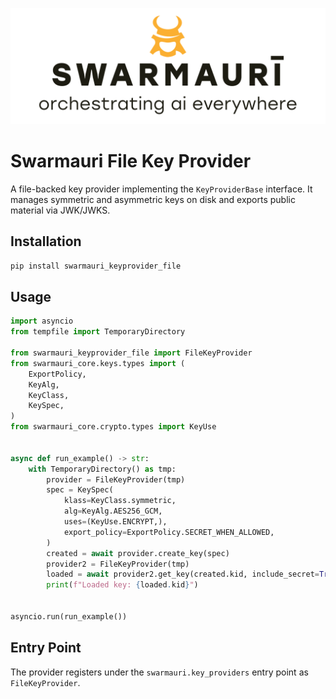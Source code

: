 ![Swamauri Logo](https://github.com/swarmauri/swarmauri-sdk/blob/3d4d1cfa949399d7019ae9d8f296afba773dfb7f/assets/swarmauri.brand.theme.svg)

# Swarmauri File Key Provider

A file-backed key provider implementing the `KeyProviderBase` interface.
It manages symmetric and asymmetric keys on disk and exports public material via JWK/JWKS.

## Installation

```bash
pip install swarmauri_keyprovider_file
```

## Usage

```python
import asyncio
from tempfile import TemporaryDirectory

from swarmauri_keyprovider_file import FileKeyProvider
from swarmauri_core.keys.types import (
    ExportPolicy,
    KeyAlg,
    KeyClass,
    KeySpec,
)
from swarmauri_core.crypto.types import KeyUse


async def run_example() -> str:
    with TemporaryDirectory() as tmp:
        provider = FileKeyProvider(tmp)
        spec = KeySpec(
            klass=KeyClass.symmetric,
            alg=KeyAlg.AES256_GCM,
            uses=(KeyUse.ENCRYPT,),
            export_policy=ExportPolicy.SECRET_WHEN_ALLOWED,
        )
        created = await provider.create_key(spec)
        provider2 = FileKeyProvider(tmp)
        loaded = await provider2.get_key(created.kid, include_secret=True)
        print(f"Loaded key: {loaded.kid}")


asyncio.run(run_example())
```

## Entry Point

The provider registers under the `swarmauri.key_providers` entry point as `FileKeyProvider`.
